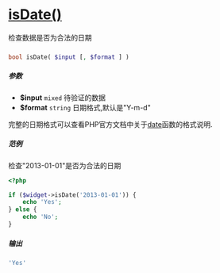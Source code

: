 [isDate()](http://twinh.github.com/widget/api/isDate)
=====================================================

检查数据是否为合法的日期

### 
```php
bool isDate( $input [, $format ] )
```

##### 参数
* **$input** `mixed` 待验证的数据
* **$format** `string` 日期格式,默认是"Y-m-d"


完整的日期格式可以查看PHP官方文档中关于[date](http://php.net/manual/zh/function.date.php)函数的格式说明.


##### 范例
检查"2013-01-01"是否为合法的日期
```php
<?php

if ($widget->isDate('2013-01-01')) {
    echo 'Yes';
} else {
    echo 'No';
}
```
##### 输出
```php
'Yes'
```
